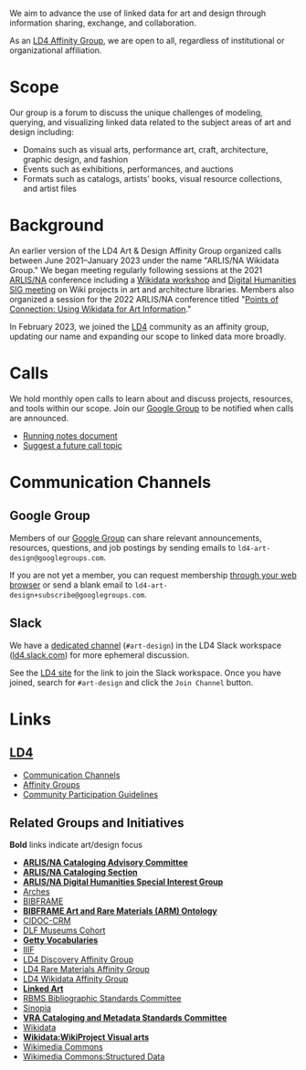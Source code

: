 We aim to advance the use of linked data for art and design through information sharing, exchange, and collaboration.

As an [LD4 Affinity Group](https://sites.google.com/stanford.edu/ld4-community-site/groups), we are open to all, regardless of institutional or organizational affiliation.

# Scope
Our group is a forum to discuss the unique challenges of modeling, querying, and visualizing linked data related to the subject areas of art and design including:
- Domains such as visual arts, performance art, craft, architecture, graphic design, and fashion
- Events such as exhibitions, performances, and auctions
- Formats such as catalogs, artists' books, visual resource collections, and artist files

# Background

An earlier version of the LD4 Art & Design Affinity Group organized calls between June 2021–January 2023 under the name "ARLIS/NA Wikidata Group." We began meeting regularly following sessions at the 2021 [ARLIS/NA](https://www.arlisna.org/) conference including a [Wikidata workshop](https://sched.co/inVJ) and [Digital Humanities SIG meeting](https://sched.co/inYe) on Wiki projects in art and architecture libraries. Members also organized a session for the 2022 ARLIS/NA conference titled "[Points of Connection: Using Wikidata for Art Information](https://sched.co/uwUn)."

In February 2023, we joined the [LD4](https://ld4.io/) community as an affinity group, updating our name and expanding our scope to linked data more broadly.

# Calls
We hold monthly open calls to learn about and discuss projects, resources, and tools within our scope. Join our [Google Group](https://groups.google.com/g/ld4-art-design) to be notified when calls are announced.
- [Running notes document](https://tinyurl.com/ld4-art-design-notes)
- [Suggest a future call topic](https://forms.gle/LtRdfJtjegYjjE1g6)

# Communication Channels

## Google Group
Members of our [Google Group](https://groups.google.com/g/ld4-art-design) can share relevant announcements, resources, questions, and job postings by sending emails to `ld4-art-design@googlegroups.com`.

If you are not yet a member, you can request membership [through your web browser](https://groups.google.com/g/ld4-art-design) or send a blank email to `ld4-art-design+subscribe@googlegroups.com`.

## Slack
We have a [dedicated channel](https://ld4.slack.com/archives/C04RNHPPVRC) (`#art-design`) in the LD4 Slack workspace ([ld4.slack.com](https://ld4.slack.com)) for more ephemeral discussion.

See the [LD4 site](https://sites.google.com/stanford.edu/ld4-community-site/home#h.wf19whcy0h6:~:text=Community%20email%20list.-,Join%20our%20Slack%20channel,-Subscribe%20to%20our) for the link to join the Slack workspace. Once you have joined, search for `#art-design` and click the `Join Channel` button.

# Links

## [LD4](https://sites.google.com/stanford.edu/ld4-community-site/home)
- [Communication Channels](https://sites.google.com/stanford.edu/ld4-community-site/support-communication#h.vvfifssdmu31)
- [Affinity Groups](https://sites.google.com/stanford.edu/ld4-community-site/groups#h.dm8tfdn1yc6h)
- [Community Participation Guidelines](https://wiki.lyrasis.org/display/LD4P2/LD4P+Community+Participation+Guidelines)

## Related Groups and Initiatives
**Bold** links indicate art/design focus
- [**ARLIS/NA Cataloging Advisory Committee**](https://www.arlisna.org/cataloging-advisory-committee)
- [**ARLIS/NA Cataloging Section**](https://www.arlisna.org/cataloging-section)
- [**ARLIS/NA Digital Humanities Special Interest Group**](https://dhsig.arlisna.hcommons.org/)
- [Arches](https://www.archesproject.org/)
- [BIBFRAME](https://www.loc.gov/bibframe/)
- [**BIBFRAME Art and Rare Materials (ARM) Ontology**](https://ld4p.github.io/arm/)
- [CIDOC-CRM](https://www.cidoc-crm.org/)
- [DLF Museums Cohort](https://www.diglib.org/groups/museums-cohort/)
- [**Getty Vocabularies**](https://www.getty.edu/research/tools/vocabularies/)
- [IIIF](https://iiif.io/)
- [LD4 Discovery Affinity Group](https://wiki.lyrasis.org/display/LD4P2/LD4+Discovery+Affinity+Group+Charge)
- [LD4 Rare Materials Affinity Group](https://wiki.lyrasis.org/display/LD4P2/Rare+Materials+Affinity+Group)
- [LD4 Wikidata Affinity Group](https://www.wikidata.org/wiki/Wikidata:WikiProject_LD4_Wikidata_Affinity_Group)
- [**Linked Art**](https://linked.art/)
- [RBMS Bibliographic Standards Committee](https://www.ala.org/acrl/rbms/acr-rbmbiblio)
- [Sinopia](https://sinopia.io/)
- [**VRA Cataloging and Metadata Standards Committee**](https://vraweb.org/about/committees/vra-cataloging-and-metadata-standards-committee/)
- [Wikidata](https://www.wikidata.org/)
- [**Wikidata:WikiProject Visual arts**](https://www.wikidata.org/wiki/Wikidata:WikiProject_Visual_arts)
- [Wikimedia Commons](https://commons.wikimedia.org/)
- [Wikimedia Commons:Structured Data](https://commons.wikimedia.org/wiki/Commons:Structured_data)
